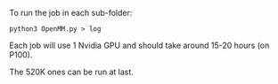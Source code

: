 To run the job in each sub-folder:
```
python3 OpenMM.py > log
```
Each job will use 1 Nvidia GPU and should take around 15-20 hours (on P100).

The 520K ones can be run at last.

